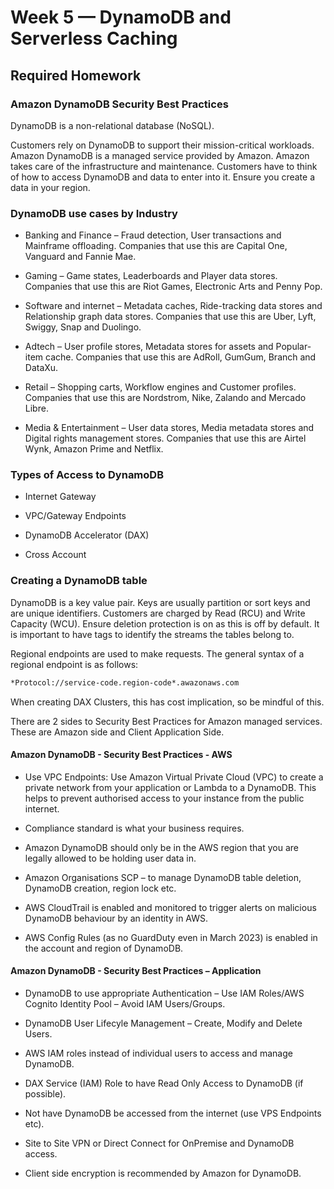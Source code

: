 # Week 5 — DynamoDB and Serverless Caching

## Required Homework 

### Amazon DynamoDB Security Best Practices

DynamoDB is a non-relational database (NoSQL). 

Customers rely on DynamoDB to support their mission-critical workloads. Amazon DynamoDB is a managed service provided by Amazon. Amazon takes care of the infrastructure and maintenance. Customers have to think of how to access DynamoDB and data to enter into it. Ensure you create a data in your region.

### DynamoDB use cases by Industry

- Banking and Finance – Fraud detection, User transactions and Mainframe offloading. Companies that use this are Capital One, Vanguard and Fannie Mae.

- Gaming – Game states, Leaderboards and Player data stores. Companies that use this are Riot Games, Electronic Arts and Penny Pop.

- Software and internet – Metadata caches, Ride-tracking data stores and Relationship graph data stores. Companies that use this are Uber, Lyft, Swiggy, Snap and Duolingo.

- Adtech – User profile stores, Metadata stores for assets and Popular-item cache. Companies that use this are AdRoll, GumGum, Branch and DataXu.

- Retail – Shopping carts, Workflow engines and Customer profiles. Companies that use this are Nordstrom, Nike, Zalando and Mercado Libre.

- Media & Entertainment – User data stores, Media metadata stores and Digital rights management stores. Companies that use this are Airtel Wynk, Amazon Prime and Netflix.

### Types of Access to DynamoDB

- Internet Gateway

- VPC/Gateway Endpoints

- DynamoDB Accelerator (DAX)

- Cross Account

### Creating a DynamoDB table

DynamoDB is a key value pair. Keys are usually partition or sort keys and are unique identifiers. Customers are charged by Read (RCU) and Write Capacity (WCU). Ensure deletion protection is on as this is off by default. It is important to have tags to identify the streams the tables belong to. 

Regional endpoints are used to make requests. The general syntax of a regional endpoint is as follows:

```sh
*Protocol://service-code.region-code*.awazonaws.com
```
When creating DAX Clusters, this has cost implication, so be mindful of this.

There are 2 sides to Security Best Practices for Amazon managed services. These are Amazon side and Client Application Side.

#### Amazon DynamoDB - Security Best Practices - AWS

- Use VPC Endpoints: Use Amazon Virtual Private Cloud (VPC) to create a private network from your application or Lambda to a DynamoDB. This helps to prevent authorised access to your instance from the public internet.

-	Compliance standard is what your business requires.

-	Amazon DynamoDB should only be in the AWS region that you are legally allowed to be holding user data in.

-	Amazon Organisations SCP – to manage DynamoDB table deletion, DynamoDB creation, region lock etc.

-	AWS CloudTrail is enabled and monitored to trigger alerts on malicious DynamoDB behaviour by an identity in AWS.

-	AWS Config Rules (as no GuardDuty even in March 2023) is enabled in the account and region of DynamoDB.

#### Amazon DynamoDB - Security Best Practices – Application

- DynamoDB to use appropriate Authentication – Use IAM Roles/AWS Cognito Identity Pool – Avoid IAM Users/Groups.

-	DynamoDB User Lifecyle Management – Create, Modify and Delete Users.

-	AWS IAM roles instead of individual users to access and manage DynamoDB.

-	DAX Service (IAM) Role to have Read Only Access to DynamoDB (if possible).

-	Not have DynamoDB be accessed from the internet (use VPS Endpoints etc).

-	Site to Site VPN or Direct Connect for OnPremise and DynamoDB access.

-	Client side encryption is recommended by Amazon for DynamoDB.





